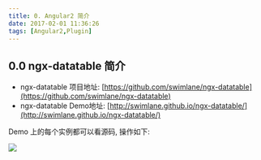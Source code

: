 ```yaml
---
title: 0. Angular2 简介
date: 2017-02-01 11:36:26
tags: [Angular2,Plugin]
---
```


## 0.0 ngx-datatable 简介
* ngx-datatable 项目地址: [https://github.com/swimlane/ngx-datatable](https://github.com/swimlane/ngx-datatable)
* ngx-datatable Demo地址: [http://swimlane.github.io/ngx-datatable/](http://swimlane.github.io/ngx-datatable/)

Demo 上的每个实例都可以看源码, 操作如下:

![](/assets/161129_error_02.png)